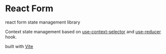 # React Form

react form state management library

Context state management based on [use-context-selector](https://github.com/dai-shi/use-context-selector) and [use-reducer](https://react.dev/reference/react/useReducer) hook.

built with [Vite](https://vitejs.dev/guide/build.html#library-mode)
